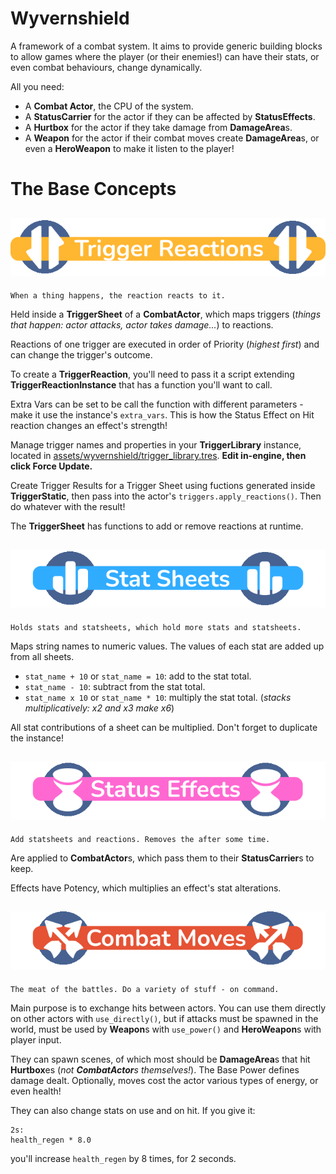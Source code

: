 # Wyvernshield

A framework of a combat system. It aims to provide generic building blocks to allow games where the player (or their enemies!) can have their stats, or even combat behaviours, change dynamically.

All you need:

- A **Combat Actor**, the CPU of the system.
- A **StatusCarrier** for the actor if they can be affected by **StatusEffects**.
- A **Hurtbox** for the actor if they take damage from **DamageArea**s.
- A **Weapon** for the actor if their combat moves create **DamageArea**s, or even a **HeroWeapon** to make it listen to the player!

# The Base Concepts

## ![Trigger Reactions](README/title_trigger.png)

    When a thing happens, the reaction reacts to it.

Held inside a **TriggerSheet** of a **CombatActor**, which maps triggers (*things that happen: actor attacks, actor takes damage...*) to reactions.

Reactions of one trigger are executed in order of Priority (*highest first*) and can change the trigger's outcome.

To create a **TriggerReaction**, you'll need to pass it a script extending **TriggerReactionInstance** that has a function you'll want to call.

Extra Vars can be set to be call the function with different parameters - make it use the instance's `extra_vars`. This is how the Status Effect on Hit reaction changes an effect's strength!

Manage trigger names and properties in your **TriggerLibrary** instance, located in [assets/wyvernshield/trigger_library.tres](assets/wyvernshield/trigger_library.tres). **Edit in-engine, then click Force Update.**

Create Trigger Results for a Trigger Sheet using fuctions generated inside **TriggerStatic**, then pass into the actor's `triggers.apply_reactions()`. Then do whatever with the result!

The **TriggerSheet** has functions to add or remove reactions at runtime.

## ![Stat Sheets](README/title_stat.png)

    Holds stats and statsheets, which hold more stats and statsheets.

Maps string names to numeric values. The values of each stat are added up from all sheets.

- `stat_name + 10` or `stat_name = 10`: add to the stat total.
- `stat_name - 10`: subtract from the stat total.
- `stat_name x 10` or `stat_name * 10`: multiply the stat total. (*stacks multiplicatively: x2 and x3 make x6*) 

All stat contributions of a sheet can be multiplied. Don't forget to duplicate the instance!

## ![Status Effects](README/title_status.png)

    Add statsheets and reactions. Removes the after some time.

Are applied to **CombatActor**s, which pass them to their **StatusCarrier**s to keep.

Effects have Potency, which multiplies an effect's stat alterations.

## ![Combat Moves](README/title_moves.png)

    The meat of the battles. Do a variety of stuff - on command.

Main purpose is to exchange hits between actors. You can use them directly on other actors with `use_directly()`, but if attacks must be spawned in the world, must be used by **Weapon**s with `use_power()` and **HeroWeapon**s with player input.

They can spawn scenes, of which most should be **DamageArea**s that hit **Hurtbox**es (*not **CombatActor**s themselves!*). The Base Power defines damage dealt. Optionally, moves cost the actor various types of energy, or even health!

They can also change stats on use and on hit. If you give it:

    2s:
    health_regen * 8.0

you'll increase `health_regen` by 8 times, for 2 seconds.
